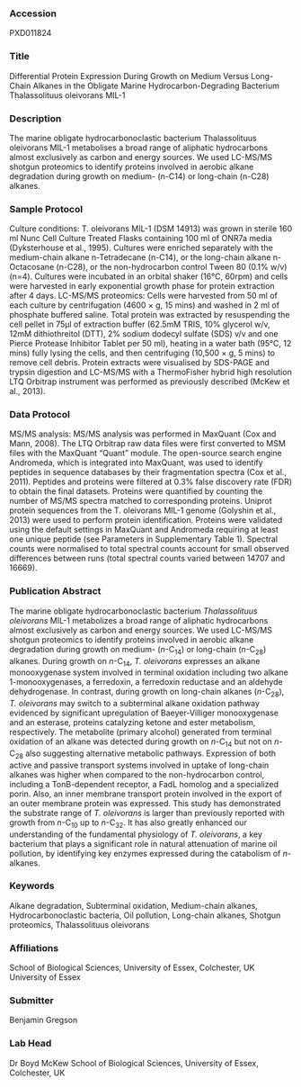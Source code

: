 ### Accession
PXD011824

### Title
Differential Protein Expression During Growth on Medium Versus Long-Chain Alkanes in the Obligate Marine Hydrocarbon-Degrading Bacterium Thalassolituus oleivorans MIL-1

### Description
The marine obligate hydrocarbonoclastic bacterium Thalassolituus oleivorans MIL-1 metabolises a broad range of aliphatic hydrocarbons almost exclusively as carbon and energy sources. We used LC-MS/MS shotgun proteomics to identify proteins involved in aerobic alkane degradation during growth on medium- (n-C14) or long-chain (n-C28) alkanes.

### Sample Protocol
Culture conditions: T. oleivorans MIL-1 (DSM 14913) was grown in sterile 160 ml Nunc Cell Culture Treated Flasks containing 100 ml of ONR7a media (Dyksterhouse et al., 1995). Cultures were enriched separately with the medium-chain alkane n-Tetradecane (n-C14), or the long-chain alkane n-Octacosane (n-C28), or the non-hydrocarbon control Tween 80 (0.1% w/v) (n=4). Cultures were incubated in an orbital shaker (16°C, 60rpm) and cells were harvested in early exponential growth phase for protein extraction after 4 days.   LC-MS/MS proteomics: Cells were harvested from 50 ml of each culture by centrifugation (4600 × g, 15 mins) and washed in 2 ml of phosphate buffered saline. Total protein was extracted by resuspending the cell pellet in 75μl of extraction buffer (62.5mM TRIS, 10% glycerol w/v, 12mM dithiothreitol (DTT), 2% sodium dodecyl sulfate (SDS) v/v and one Pierce Protease Inhibitor Tablet per 50 ml), heating in a water bath (95°C, 12 mins) fully lysing the cells, and then centrifuging (10,500 × g, 5 mins) to remove cell debris. Protein extracts were visualised by SDS-PAGE and trypsin digestion and LC-MS/MS with a ThermoFisher hybrid high resolution LTQ Orbitrap instrument was performed as previously described (McKew et al., 2013).

### Data Protocol
MS/MS analysis: MS/MS analysis was performed in MaxQuant (Cox and Mann, 2008). The LTQ Orbitrap raw data files were first converted to MSM files with the MaxQuant “Quant” module. The open-source search engine Andromeda, which is integrated into MaxQuant, was used to identify peptides in sequence databases by their fragmentation spectra (Cox et al., 2011). Peptides and proteins were filtered at 0.3% false discovery rate (FDR) to obtain the final datasets. Proteins were quantified by counting the number of MS/MS spectra matched to corresponding proteins. Uniprot protein sequences from the T. oleivorans MIL-1 genome (Golyshin et al., 2013) were used to perform protein identification. Proteins were validated using the default settings in MaxQuant and Andromeda requiring at least one unique peptide (see Parameters in Supplementary Table 1). Spectral counts were normalised to total spectral counts account for small observed differences between runs (total spectral counts varied between 14707 and 16669).

### Publication Abstract
The marine obligate hydrocarbonoclastic bacterium <i>Thalassolituus oleivorans</i> MIL-1 metabolizes a broad range of aliphatic hydrocarbons almost exclusively as carbon and energy sources. We used LC-MS/MS shotgun proteomics to identify proteins involved in aerobic alkane degradation during growth on medium- (<i>n</i>-C<sub>14</sub>) or long-chain (<i>n</i>-C<sub>28</sub>) alkanes. During growth on <i>n</i>-C<sub>14</sub>, <i>T. oleivorans</i> expresses an alkane monooxygenase system involved in terminal oxidation including two alkane 1-monooxygenases, a ferredoxin, a ferredoxin reductase and an aldehyde dehydrogenase. In contrast, during growth on long-chain alkanes (<i>n</i>-C<sub>28</sub>), <i>T. oleivorans</i> may switch to a subterminal alkane oxidation pathway evidenced by significant upregulation of Baeyer-Villiger monooxygenase and an esterase, proteins catalyzing ketone and ester metabolism, respectively. The metabolite (primary alcohol) generated from terminal oxidation of an alkane was detected during growth on <i>n-</i>C<sub>14</sub> but not on <i>n-</i>C<sub>28</sub> also suggesting alternative metabolic pathways. Expression of both active and passive transport systems involved in uptake of long-chain alkanes was higher when compared to the non-hydrocarbon control, including a TonB-dependent receptor, a FadL homolog and a specialized porin. Also, an inner membrane transport protein involved in the export of an outer membrane protein was expressed. This study has demonstrated the substrate range of <i>T. oleivorans</i> is larger than previously reported with growth from <i>n</i>-C<sub>10</sub> up to <i>n</i>-C<sub>32</sub>. It has also greatly enhanced our understanding of the fundamental physiology of <i>T. oleivorans</i>, a key bacterium that plays a significant role in natural attenuation of marine oil pollution, by identifying key enzymes expressed during the catabolism of <i>n</i>-alkanes.

### Keywords
Alkane degradation, Subterminal oxidation, Medium-chain alkanes, Hydrocarbonoclastic bacteria, Oil pollution, Long-chain alkanes, Shotgun proteomics, Thalassolituus oleivorans

### Affiliations
School of Biological Sciences, University of Essex, Colchester, UK
University of Essex

### Submitter
Benjamin Gregson

### Lab Head
Dr Boyd McKew
School of Biological Sciences, University of Essex, Colchester, UK


